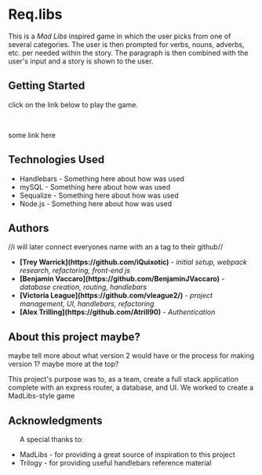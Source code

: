 
<h1>Req.libs</h1>
<p>This is a <em>Mad Libs</em> inspired game in which the user picks from one of several categories. The user
is then prompted for verbs, nouns, adverbs, etc. per needed within the story. The paragraph is then combined with the user's input and a story is shown to the user.</p>

<h2>Getting Started</h2>
<p>click on the link below to play the game.</p> 
<br>
<p><a>some link here</a></p>

<h2>Technologies Used</h2>
<ul>
<li><a>Handlebars</a> - Something here about how was used</li>
<li><a>mySQL</a> - Something here about how was used</li>
<li><a>Sequalize</a> - Something here about how  was used</li>
<li><a>Node.js</a> - Something here about how  was used</li>

</ul>

<h2>Authors</h2>
<p>//i will later connect everyones name with an a tag to their github//</p>
<ul>
   <li><strong>[Trey Warrick](https://github.com/iQuixotic)</strong> - <em> initial setup, webpack research, refactoring, front-end js </em></li>
    <li><strong>[Benjamin Vaccaro](https://github.com/BenjaminJVaccaro)</strong> - <em> database creation, routing, handlebars  </em></li>
    <li><strong>[Victoria League](https://github.com/vleague2/)</strong> - <em> project management, UI, handlebars, refactoring </em></li>
    <li><strong>[Alex Trilling](https://github.com/Atrill90)</strong> - <em> Authentication </em></li>    
</ul>


<h2>About this project maybe?</h2>
<p> maybe tell more about what version 2 would have or the process
for making version 1? maybe more at the top?</p>
<p>This project's purpose was to, as a team, create a full stack application complete with an express router, 
a database, and UI. We worked to create a MadLibs-style game </p>


<h2>Acknowledgments</h2>
<ul>
    <p>A special thanks to:</p>
    <li>MadLibs - for providing a great source of inspiration to this project</li>
    <li>Trilogy -  for providing useful handlebars reference material </li>

</ul>

